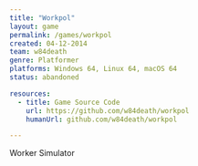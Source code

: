 ```yaml
---
title: "Workpol"
layout: game
permalink: /games/workpol
created: 04-12-2014
team: w84death
genre: Platformer
platforms: Windows 64, Linux 64, macOS 64
status: abandoned

resources:
  - title: Game Source Code
    url: https://github.com/w84death/workpol
    humanUrl: github.com/w84death/workpol

---
```


Worker Simulator
